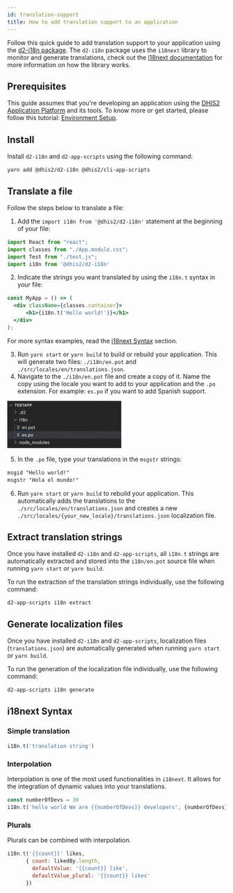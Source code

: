 ```yaml
---
id: translation-support
title: How to add translation support to an application
---
```


Follow this quick guide to add translation support to your application using the [d2-i18n package](https://cnpmjs.org/package/d2-i18n). The `d2-i18n` package uses the `i18next` library to monitor and generate translations, check out the [i18next documentation](https://www.i18next.com/) for more information on how the library works.

## Prerequisites  

This guide assumes that you're developing an application using the [DHIS2 Application Platform](https://platform.dhis2.nu/#/) and its tools. To know more or get started, please follow this tutorial: [Environment Setup](/docs/tutorials/setup-env).

## Install

Install `d2-i18n` and `d2-app-scripts` using the following command:

```shell
yarn add @dhis2/d2-i18n @dhis2/cli-app-scripts
```

## Translate a file

Follow the steps below to translate a file:

1. Add the `import i18n from '@dhis2/d2-i18n'` statement at the beginning of your file:

```jsx {43-60} title="src/App.js"
import React from "react";
import classes from "./App.module.css";
import Test from "./test.js";
import i18n from '@dhis2/d2-i18n'
```

2. Indicate the strings you want translated by using the `i18n.t` syntax in your file:

```jsx {43-60} title="src/App.js"
const MyApp = () => (
  <div className={classes.container}>
      <h1>{i18n.t('Hello world!')}</h1>
  </div>
);
```

For more syntax examples, read the [i18next Syntax](#i18next-syntax) section.

3. Run `yarn start` or `yarn build` to build or rebuild your application. This will generate two files: `./i18n/en.pot` and `./src/locales/en/translations.json`.
4. Navigate to the `./i18n/en.pot` file and create a copy of it. Name the copy using the locale you want to add to your application and the `.po` extension. For example: `es.po` if you want to add Spanish support.

![](./assets/es-po-file.png)

5. In the `.po` file, type your translations in the `msgstr` strings:

```md
msgid "Hello world!"
msgstr "Hola el mundo!"
```

6. Run `yarn start` or `yarn build` to rebuild your application. This automatically adds the translations to the `./src/locales/en/translations.json` and creates a new `./src/locales/{your_new_locale}/translations.json` localization file.


## Extract translation strings

Once you have installed `d2-i18n` and `d2-app-scripts`, all `i18n.t` strings are automatically extracted and stored into the `i18n/en.pot` source file when running `yarn start` or `yarn build`.

To run the extraction of the translation strings individually, use the following command:

```shell
d2-app-scripts i18n extract
```

## Generate localization files

Once you have installed `d2-i18n` and `d2-app-scripts`, localization files (`translations.json`) are automatically generated when running `yarn start` or `yarn build`.

To run the generation of the localization file individually, use the following command:

```shell
d2-app-scripts i18n generate
```

## i18next Syntax

### Simple translation

```js
i18n.t('translation string')
```

### Interpolation

Interpolation is one of the most used functionalities in `i18next`. It allows for the integration of dynamic values into your translations.

```js
const numberOfDevs = 30
i18n.t('hello world We are {{numberOfDevs}} developers', {numberOfDevs})
```

### Plurals

Plurals can be combined with interpolation.

```js
i18n.t('{{count}}' likes,
      { count: likedBy.length,
        defaultValue: '{{count}} like',
        defaultValue_plural: '{{count}} likes'
      })
```
